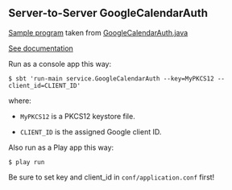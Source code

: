 ## Server-to-Server GoogleCalendarAuth ##
[Sample program](src/main/java/GoogleCalendarAuth.java) taken from
[GoogleCalendarAuth.java](https://code.google.com/p/gcs-admin-toolkit/source/browse/trunk/src/auth/GoogleCalendarAuth.java)

[See documentation](https://code.google.com/p/gcs-admin-toolkit/wiki/GCSAuthentication)

Run as a console app this way:

    $ sbt 'run-main service.GoogleCalendarAuth --key=MyPKCS12 --client_id=CLIENT_ID'

where:

 - `MyPKCS12` is a PKCS12 keystore file.

 - `CLIENT_ID` is the assigned Google client ID.

Also run as a Play app this way:

    $ play run

Be sure to set key and client_id in `conf/application.conf` first!
